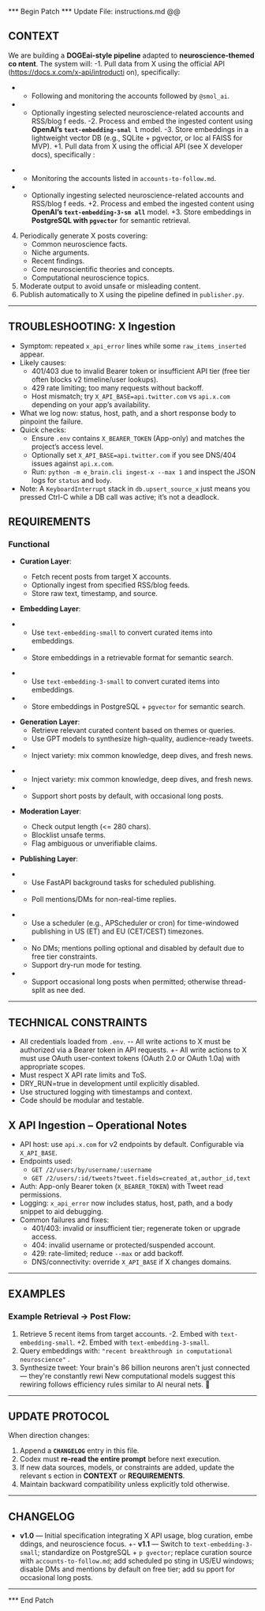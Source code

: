 *** Begin Patch
*** Update File: instructions.md
@@
 ## CONTEXT
 We are building a **DOGEai-style pipeline** adapted to **neuroscience-themed co
ntent**.
 The system will:
-1. Pull data from X using the official API (https://docs.x.com/x-api/introducti
on), specifically:
-   - Following and monitoring the accounts followed by `@smol_ai`.
-   - Optionally ingesting selected neuroscience-related accounts and RSS/blog f
eeds.
-2. Process and embed the ingested content using **OpenAI’s `text-embedding-smal
l`** model.
-3. Store embeddings in a lightweight vector DB (e.g., SQLite + pgvector, or loc
al FAISS for MVP).
+1. Pull data from X using the official API (see X developer docs), specifically
:
+   - Monitoring the accounts listed in `accounts-to-follow.md`.
+   - Optionally ingesting selected neuroscience-related accounts and RSS/blog f
eeds.
+2. Process and embed the ingested content using **OpenAI’s `text-embedding-3-sm
all`** model.
+3. Store embeddings in **PostgreSQL with `pgvector`** for semantic retrieval.
 4. Periodically generate X posts covering:
    - Common neuroscience facts.
    - Niche arguments.
    - Recent findings.
    - Core neuroscientific theories and concepts.
    - Computational neuroscience topics.
 5. Moderate output to avoid unsafe or misleading content.
 6. Publish automatically to X using the pipeline defined in `publisher.py`.

---
## TROUBLESHOOTING: X Ingestion

- Symptom: repeated `x_api_error` lines while some `raw_items_inserted` appear.
- Likely causes:
  - 401/403 due to invalid Bearer token or insufficient API tier (free tier often blocks v2 timeline/user lookups).
  - 429 rate limiting; too many requests without backoff.
  - Host mismatch; try `X_API_BASE=api.twitter.com` vs `api.x.com` depending on your app’s availability.
- What we log now: status, host, path, and a short response body to pinpoint the failure.
- Quick checks:
  - Ensure `.env` contains `X_BEARER_TOKEN` (App-only) and matches the project’s access level.
  - Optionally set `X_API_BASE=api.twitter.com` if you see DNS/404 issues against `api.x.com`.
  - Run: `python -m e_brain.cli ingest-x --max 1` and inspect the JSON logs for `status` and `body`.
- Note: A `KeyboardInterrupt` stack in `db.upsert_source_x` just means you pressed Ctrl-C while a DB call was active; it’s not a deadlock.

 ## REQUIREMENTS

 ### Functional
 - **Curation Layer**:
   - Fetch recent posts from target X accounts.
   - Optionally ingest from specified RSS/blog feeds.
   - Store raw text, timestamp, and source.

 - **Embedding Layer**:
-  - Use `text-embedding-small` to convert curated items into embeddings.
-  - Store embeddings in a retrievable format for semantic search.
+  - Use `text-embedding-3-small` to convert curated items into embeddings.
+  - Store embeddings in PostgreSQL + `pgvector` for semantic search.

 - **Generation Layer**:
   - Retrieve relevant curated content based on themes or queries.
   - Use GPT models to synthesize high-quality, audience-ready tweets.
-  - Inject variety: mix common knowledge, deep dives, and fresh news.
+  - Inject variety: mix common knowledge, deep dives, and fresh news.
+  - Support short posts by default, with occasional long posts.

 - **Moderation Layer**:
   - Check output length (<= 280 chars).
   - Blocklist unsafe terms.
   - Flag ambiguous or unverifiable claims.

 - **Publishing Layer**:
-  - Use FastAPI background tasks for scheduled publishing.
-  - Poll mentions/DMs for non-real-time replies.
+  - Use a scheduler (e.g., APScheduler or cron) for time-windowed publishing in
 US (ET) and EU (CET/CEST) timezones.
+  - No DMs; mentions polling optional and disabled by default due to free tier
constraints.
   - Support dry-run mode for testing.
+  - Support occasional long posts when permitted; otherwise thread-split as nee
ded.

 ---

## TECHNICAL CONSTRAINTS
 - All credentials loaded from `.env`.
-- All write actions to X must be authorized via a Bearer token in API requests.
+- All write actions to X must use OAuth user-context tokens (OAuth 2.0 or OAuth
 1.0a) with appropriate scopes.
 - Must respect X API rate limits and ToS.
 - DRY_RUN=true in development until explicitly disabled.
- Use structured logging with timestamps and context.
- Code should be modular and testable.

## X API Ingestion – Operational Notes
- API host: use `api.x.com` for v2 endpoints by default. Configurable via `X_API_BASE`.
- Endpoints used:
  - `GET /2/users/by/username/:username`
  - `GET /2/users/:id/tweets?tweet.fields=created_at,author_id,text`
- Auth: App-only Bearer token (`X_BEARER_TOKEN`) with Tweet read permissions.
- Logging: `x_api_error` now includes status, host, path, and a body snippet to aid debugging.
- Common failures and fixes:
  - 401/403: invalid or insufficient tier; regenerate token or upgrade access.
  - 404: invalid username or protected/suspended account.
  - 429: rate-limited; reduce `--max` or add backoff.
  - DNS/connectivity: override `X_API_BASE` if X changes domains.

 ---

 ## EXAMPLES

 ### Example Retrieval → Post Flow:
 1. Retrieve 5 recent items from target accounts.
-2. Embed with `text-embedding-small`.
+2. Embed with `text-embedding-3-small`.
 3. Query embeddings with: `"recent breakthrough in computational neuroscience"`
.
 4. Synthesize tweet:
 Your brain's 86 billion neurons aren't just connected — they're constantly rewi
 New computational models suggest this rewiring follows efficiency rules similar
 to AI neural nets. 🤯


 ---

 ## UPDATE PROTOCOL
 When direction changes:
 1. Append a **`CHANGELOG`** entry in this file.
 2. Codex must **re-read the entire prompt** before next execution.
 3. If new data sources, models, or constraints are added, update the relevant s
ection in **CONTEXT** or **REQUIREMENTS**.
 4. Maintain backward compatibility unless explicitly told otherwise.

 ---

 ## CHANGELOG
 - **v1.0** — Initial specification integrating X API usage, blog curation, embe
ddings, and neuroscience focus.
+- **v1.1** — Switch to `text-embedding-3-small`; standardize on PostgreSQL + `p
gvector`; replace curation source with `accounts-to-follow.md`; add scheduled po
sting in US/EU windows; disable DMs and mentions by default on free tier; add su
pport for occasional long posts.
 ---
*** End Patch
